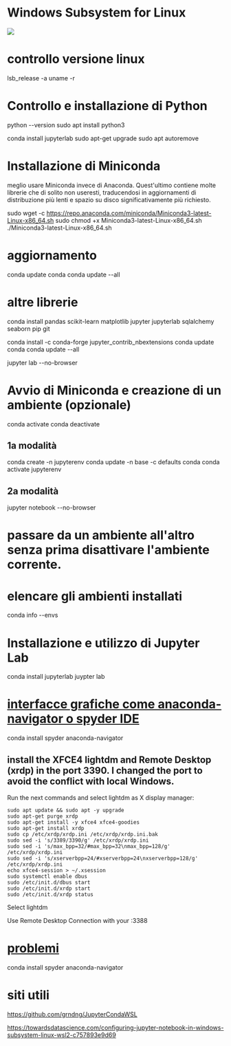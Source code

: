 # Windows Subsystem for Linux 
![](https://informaticaperanziani.it/wp-content/uploads/2020/05/wsl-windows.png)

# controllo versione linux
lsb_release -a
uname -r

# Controllo e installazione di Python 
python --version
sudo apt install python3


conda install jupyterlab
sudo apt-get upgrade
sudo apt autoremove


# Installazione di Miniconda 
 meglio usare Miniconda invece di Anaconda. Quest'ultimo contiene molte librerie che di solito non useresti, traducendosi in aggiornamenti di distribuzione più lenti e spazio su disco significativamente più richiesto. 
 
sudo wget -c https://repo.anaconda.com/miniconda/Miniconda3-latest-Linux-x86_64.sh
sudo chmod +x Miniconda3-latest-Linux-x86_64.sh
./Miniconda3-latest-Linux-x86_64.sh


# aggiornamento
conda update conda 
conda update --all 


# altre librerie 

conda install pandas scikit-learn matplotlib jupyter jupyterlab sqlalchemy seaborn pip git 

conda install -c conda-forge jupyter_contrib_nbextensions 
conda update conda 
conda update --all 


jupyter lab --no-browser 



# Avvio di Miniconda e creazione di un ambiente (opzionale) 
conda activate
conda deactivate

## 1a modalità
conda create -n jupyterenv
conda update -n base -c defaults conda
conda activate jupyterenv

## 2a modalità
jupyter notebook --no-browser 


# passare da un ambiente all'altro senza prima disattivare l'ambiente corrente. 

# elencare gli ambienti installati
conda info --envs

# Installazione e utilizzo di Jupyter Lab 
conda install jupyterlab
juypter lab

#  [interfacce grafiche come anaconda-navigator o spyder IDE](https://towardsdatascience.com/configuring-jupyter-notebook-in-windows-subsystem-linux-wsl2-c757893e9d69)
conda install spyder anaconda-navigator 

## install the XFCE4 lightdm and Remote Desktop (xrdp) in the port 3390. I changed the port to avoid the conflict with local Windows.

Run the next commands and select lightdm as X display manager:

	sudo apt update && sudo apt -y upgrade
	sudo apt-get purge xrdp
	sudo apt-get install -y xfce4 xfce4-goodies
	sudo apt-get install xrdp
	sudo cp /etc/xrdp/xrdp.ini /etc/xrdp/xrdp.ini.bak
	sudo sed -i 's/3389/3390/g' /etc/xrdp/xrdp.ini
	sudo sed -i 's/max_bpp=32/#max_bpp=32\nmax_bpp=128/g' /etc/xrdp/xrdp.ini
	sudo sed -i 's/xserverbpp=24/#xserverbpp=24\nxserverbpp=128/g' /etc/xrdp/xrdp.ini
	echo xfce4-session > ~/.xsession
	sudo systemctl enable dbus
	sudo /etc/init.d/dbus start
	sudo /etc/init.d/xrdp start
	sudo /etc/init.d/xrdp status

Select lightdm

Use Remote Desktop Connection with your <IP Address>:3388

# [problemi](https://towardsdatascience.com/configuring-jupyter-notebook-in-windows-subsystem-linux-wsl2-c757893e9d69)

conda install spyder anaconda-navigator 

# siti utili

https://github.com/grndng/JupyterCondaWSL

https://towardsdatascience.com/configuring-jupyter-notebook-in-windows-subsystem-linux-wsl2-c757893e9d69

